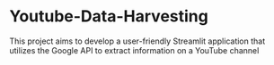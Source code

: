 # Youtube-Data-Harvesting
This project aims to develop a user-friendly Streamlit application that utilizes the Google API to extract information on a YouTube channel
